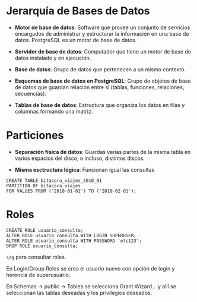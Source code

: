 # Jerarquía de Bases de Datos

* **Motor de base de datos**: Software que provee un conjunto de servicios encargados de administrar y estructurar la información en una base de datos. PostgreSQL es un motor de base de datos.

* **Servidor de base de datos**: Computador que tiene un motor de base de datos instalado y en ejecución.

* **Base de datos**: Grupo de datos que pertenecen a un mismo contexto.

* **Esquemas de base de datos en PostgreSQL**: Grupo de objetos de base de datos que guardan relación entre sí (tablas, funciones, relaciones, secuencias).

* **Tablas de base de datos**: Estructura que organiza los datos en filas y columnas formando una matriz.

# Particiones

* **Separación física de datos**: Guardas varias partes de la misma tabla en varios espacios del disco, o incluso, distintos discos.

* **Misma esctructura lógica**: Funcionan igual las consultas

```
CREATE TABLE bitacora_viajes_2010_01
PARTITION OF bitacora_viajes
FOR VALUES FROM ('2010-01-01') TO ('2010-02-01');
```

# Roles

```
CREATE ROLE usuario_consulta;
ALTER ROLE usuario_consulta WITH LOGIN SUPERUSER;
ALTER ROLE usuario_consulta WITH PASSWORD 'etc123';
DROP ROLE usuario_consulta;
```

```\dg``` para consultar roles.

En Login/Group Roles se crea el usuario nuevo con opción de login y herencia de superusuario.

En Schemas -> public -> Tables se selecciona Grant Wizard... y allí se seleccionan las tablas deseadas y los privilegios deseados.
